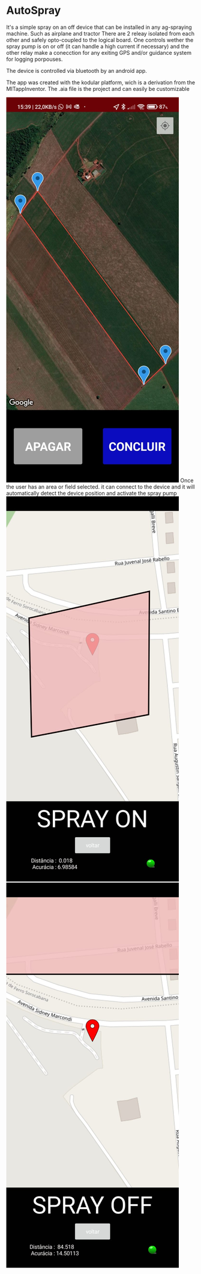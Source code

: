 # AutoSpray
It's a simple spray on an off device that can be installed in any ag-spraying machine. Such as airplane and tractor
There are 2 releay isolated from each other and safely opto-coupled to the logical board. One controls wether the spray pump is on or off (it can handle a high current if necessary) and the other relay make a conecction for any exiting GPS and/or guidance system for logging porpouses.

The device is controlled via bluetooth by an android app.

The app was created with the kodular platform, wich is a derivation from the MITappInventor. The .aia file is the project and can easily be customizable

<img src="imgs/FieldPolygon.jpeg" alt="1">
Once the user has an area or field selected. it can connect to the device and it will automatically detect the device position and activate the spray pump

<img src="imgs/SprayON.jpeg" alt="on">
<img src="imgs/SprayOFF.jpeg" alt="off">

